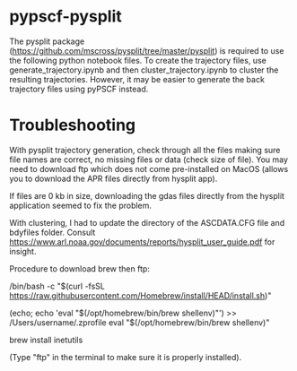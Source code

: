 # pypscf-pysplit

The pysplit package (https://github.com/mscross/pysplit/tree/master/pysplit) is required to use the following python notebook files. To create the trajectory files, use generate_trajectory.ipynb and then cluster_trajectory.ipynb to cluster the resulting trajectories. However, it may be easier to generate the back trajectory files using pyPSCF instead.

# Troubleshooting

With pysplit trajectory generation, check through all the files making sure file names are correct, no missing files or data (check size of file). You may need to download ftp which does not come pre-installed on MacOS (allows you to download the APR files directly from hysplit app).

If files are 0 kb in size, downloading the gdas files directly from the hysplit application seemed to fix the problem.

With clustering, I had to update the directory of the ASCDATA.CFG file and bdyfiles folder. Consult https://www.arl.noaa.gov/documents/reports/hysplit_user_guide.pdf for insight.

Procedure to download brew then ftp:

/bin/bash -c "$(curl -fsSL https://raw.githubusercontent.com/Homebrew/install/HEAD/install.sh)"

(echo; echo 'eval "$(/opt/homebrew/bin/brew shellenv)"') >> /Users/username/.zprofile
eval "$(/opt/homebrew/bin/brew shellenv)"

brew install inetutils

(Type "ftp" in the terminal to make sure it is properly installed).
